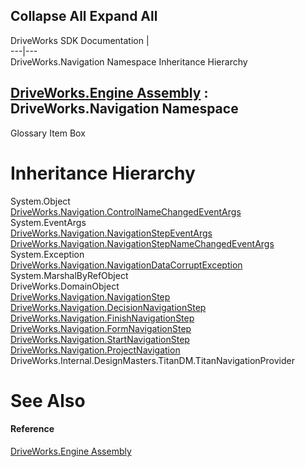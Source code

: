 Collapse All Expand All  
---  
DriveWorks SDK Documentation  |   
---|---  
DriveWorks.Navigation Namespace Inheritance Hierarchy   
  
[DriveWorks.Engine Assembly](topic2156.md) : DriveWorks.Navigation Namespace  
---  
  
Glossary Item Box

# Inheritance Hierarchy

System.Object  
[DriveWorks.Navigation.ControlNameChangedEventArgs](topic10116.md)  
System.EventArgs  
[DriveWorks.Navigation.NavigationStepEventArgs](topic10205.md)  
[DriveWorks.Navigation.NavigationStepNameChangedEventArgs](topic10213.md)  
System.Exception  
[DriveWorks.Navigation.NavigationDataCorruptException](topic10163.md)  
System.MarshalByRefObject  
DriveWorks.DomainObject  
[DriveWorks.Navigation.NavigationStep](topic10175.md)  
[DriveWorks.Navigation.DecisionNavigationStep](topic10125.md)  
[DriveWorks.Navigation.FinishNavigationStep](topic10145.md)  
[DriveWorks.Navigation.FormNavigationStep](topic10153.md)  
[DriveWorks.Navigation.StartNavigationStep](topic10257.md)  
[DriveWorks.Navigation.ProjectNavigation](topic10222.md)  
DriveWorks.Internal.DesignMasters.TitanDM.TitanNavigationProvider  


# See Also

#### Reference

[DriveWorks.Engine Assembly](topic2156.md)


